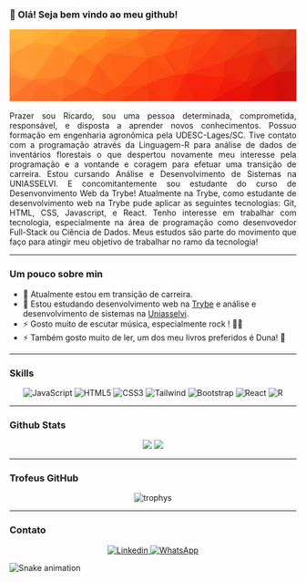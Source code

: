 ### 👋 Olá! Seja bem vindo ao meu github!

<img src="./Orange & Yellow Geometric Technology Linkdin Banner.gif" alt="banner" />

<p align="justify">Prazer sou Ricardo, sou uma pessoa determinada, comprometida, responsável, e disposta a aprender novos conhecimentos.
Possuo formação em engenharia agronômica pela UDESC-Lages/SC.
Tive contato com a programação através da Linguagem-R para análise de dados de inventários florestais o que despertou novamente meu interesse pela programação e a vontande e coragem para efetuar uma transição de carreira.
Estou cursando Análise e Desenvolvimento de Sistemas na UNIASSELVI. E concomitantemente sou estudante do curso de Desenvonvimento Web da Trybe!
Atualmente na Trybe, como estudante de desenvolvimento web na Trybe pude aplicar as seguintes tecnologias: Git, HTML, CSS, Javascript, e React.
Tenho interesse em trabalhar com tecnologia, especialmente na área de programação como desenvovedor Full-Stack ou Ciência de Dados. Meus estudos são parte do movimento que faço para atingir meu objetivo de trabalhar no ramo da tecnologia!</p>

<hr />

### Um pouco sobre min

- 🔭 Atualmente estou em transição de carreira.
- 🌱 Estou estudando desenvolvimento web na [Trybe](https://www.betrybe.com/) e análise e desenvolvimento de sistemas na [Uniasselvi](https://portal.uniasselvi.com.br/).
- ⚡ Gosto muito de escutar música, especialmente rock ! 🤘🏻
- ⚡ Também gosto muito de ler, um dos meu livros preferidos é Duna! 📙
<hr />

### Skills

<div align="center">
  <img src="https://img.shields.io/badge/JavaScript-323330?style=for-the-badge&logo=javascript&logoColor=F7DF1E" alt="JavaScript" />
  <img src="https://img.shields.io/badge/HTML5-E34F26?style=for-the-badge&logo=html5&logoColor=whit" alt="HTML5" />
  <img src="https://img.shields.io/badge/CSS3-1572B6?style=for-the-badge&logo=css3&logoColor=white" alt="CSS3" />
  <img src="https://img.shields.io/badge/Tailwind_CSS-38B2AC?style=for-the-badge&logo=tailwind-css&logoColor=white" alt="Tailwind" />
  <img src="https://img.shields.io/badge/Bootstrap-563D7C?style=for-the-badge&logo=bootstrap&logoColor=white" alt="Bootstrap" />
  <img src="https://img.shields.io/badge/React-20232A?style=for-the-badge&logo=react&logoColor=61DAFB" alt="React" />
  <img src="https://img.shields.io/badge/R-276DC3?style=for-the-badge&logo=r&logoColor=white" alt="R" />  
</div>

<hr />

### Github Stats

<div align="center">  
  <img height="180cm" src="https://github-readme-stats.vercel.app/api?username=ricardokuhlkamp&show_icons=true&title_color=ff2800&icon_color=ff2800&text_color=ff6600&theme=transparent"/>
  <img height="180cm" src="https://github-readme-stats.vercel.app/api/top-langs/?username=ricardokuhlkamp&layout=compact&title_color=ff2800&icon_color=ff6600&text_color=ff6600&theme=transparent"/>
</div>

<hr />

### Trofeus GitHub

<div align="center">
  <img src="https://github-profile-trophy.vercel.app/?username=ricardokuhlkamp&theme=dark_dimmed" alt="trophys" />
</div>

<hr />

### Contato

<div align="center">
  <a href="https://www.linkedin.com/in/ricardo-k%C3%BChlkamp-dev/">
    <img src="https://img.shields.io/badge/LinkedIn-0077B5?style=for-the-badge&logo=linkedin&logoColor=white" alt="Linkedin" />
  </a>
  <a href="https://api.whatsapp.com/send?phone=5547999156365&text=Fa%C3%A7a%20o%20seu%20pedido.%20Voc%C3%AA%20tem%2010%25%20de%20desconto!"
          target="_blank">
    <img src="https://img.shields.io/badge/WhatsApp-25D366?style=for-the-badge&logo=whatsapp&logoColor=white" alt="WhatsApp" />
  </a>
</div>

![Snake animation](https://github.com/ricardokuhlkamp/ricardokuhlkamp/blob/output/github-contribution-grid-snake.svg)

<!--
**ricardokuhlkamp/ricardokuhlkamp** is a ✨ _special_ ✨ repository because its `README.md` (this file) appears on your GitHub profile.

Here are some ideas to get you started:

- 🔭 I’m currently working on ...
- 🌱 I’m currently learning ...
- 👯 I’m looking to collaborate on ...
- 🤔 I’m looking for help with ...
- 💬 Ask me about ...
- 📫 How to reach me: ...
- 😄 Pronouns: ...
- ⚡ Fun fact: ...
-->
